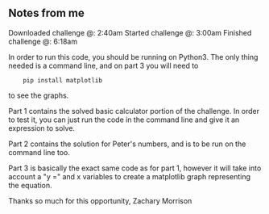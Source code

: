 ## Notes from me

Downloaded challenge @: 2:40am
Started challenge @: 3:00am
Finished challenge @: 6:18am

In order to run this code, you should be running
on Python3. The only thing needed is a command
line, and on part 3 you will need to

        pip install matplotlib
    
to see the graphs.

Part 1 contains the solved basic calculator 
portion of the challenge. In order to test it, 
you can just run the code in the command line 
and give it an expression to solve. 

Part 2 contains the solution for Peter's 
numbers, and is to be run on the command line 
too.

Part 3 is basically the exact same code as for 
part 1, however it will take into account a 
"y =" and x variables to create a matplotlib 
graph representing the equation.

Thanks so much for this opportunity,
Zachary Morrison